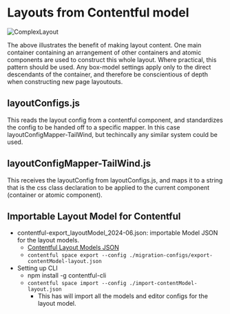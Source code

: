 # Layouts from Contentful model
![ComplexLayout](https://github.com/user-attachments/assets/9640ed70-a53e-4ada-8702-7ff0abe56a7f)


The above illustrates the benefit of making layout content. One main container containing an arrangement of other containers and atomic components are used to construct this whole layout. Where practical, this pattern should be used. Any box-model settings apply only to the direct descendants of the container, and therefore be conscientious of depth when constructing new page layoutouts.

## layoutConfigs.js
This reads the layout config from a contentful component, and standardizes the config to be handed off to a specific mapper. In this case layoutConfigMapper-TailWind, but techincally any similar system could be used.

## layoutConfigMapper-TailWind.js
This receives the layoutConfig from layoutConfigs.js, and maps it to a string that is the css class declaration to be applied to the current component (container or atomic component).

## Importable Layout Model for Contentful
- contentful-export_layoutModel_2024-06.json: importable Model JSON for the layout models. 
  - [Contentful Layout Models JSON](https://github.com/user-attachments/files/16397475/contentful-export_layoutModel_2024-06.json)
  - `contentful space export --config ./migration-configs/export-contentModel-layout.json`
- Setting up CLI
  - npm install -g contentful-cli
  - `contentful space import --config ./import-contentModel-layout.json`
    - This has will import all the models and editor configs for the layout model. 
